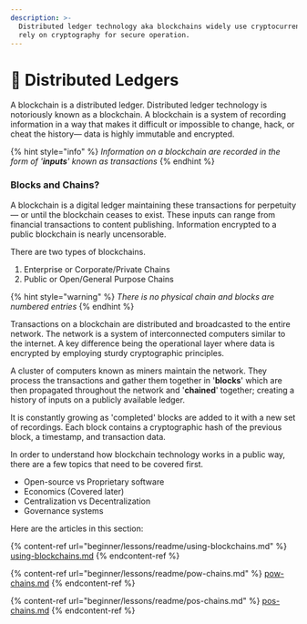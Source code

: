 ```yaml
---
description: >-
  Distributed ledger technology aka blockchains widely use cryptocurrencies and
  rely on cryptography for secure operation.
---
```


# 📡 Distributed Ledgers

A blockchain is a distributed ledger. Distributed ledger technology is notoriously known as a blockchain. A blockchain is a system of recording information in a way that makes it difficult or impossible to change, hack, or cheat the history— data is highly immutable and encrypted.&#x20;

{% hint style="info" %}
_Information on a blockchain are recorded in the form of '**inputs**' known as transactions_
{% endhint %}

### Blocks and Chains?

A blockchain is a digital ledger maintaining these transactions for perpetuity— or until the blockchain ceases to exist. These inputs can range from financial transactions to content publishing. Information encrypted to a public blockchain is nearly uncensorable.

There are two types of blockchains.

1. Enterprise or Corporate/Private Chains
2. Public or Open/General Purpose Chains

{% hint style="warning" %}
_There is no physical chain and blocks are numbered entries_
{% endhint %}

Transactions on a blockchain are distributed and broadcasted to the entire network. The network is a system of interconnected computers similar to the internet. A key difference being the operational layer where data is encrypted by employing sturdy cryptographic principles.&#x20;

A cluster of computers known as miners maintain the network. They process the transactions and gather them together in '**blocks**' which are then propagated throughout the network and '**chained**' together; creating a history of inputs on a publicly available ledger.&#x20;

It is constantly growing as 'completed' blocks are added to it with a new set of recordings. Each block contains a cryptographic hash of the previous block, a timestamp, and transaction data.

In order to understand how blockchain technology works in a public way, there are a few topics that need to be covered first.

* Open-source vs Proprietary software
* Economics (Covered later)
* Centralization vs Decentralization
* Governance systems

Here are the articles in this section:

{% content-ref url="beginner/lessons/readme/using-blockchains.md" %}
[using-blockchains.md](beginner/lessons/readme/using-blockchains.md)
{% endcontent-ref %}

{% content-ref url="beginner/lessons/readme/pow-chains.md" %}
[pow-chains.md](beginner/lessons/readme/pow-chains.md)
{% endcontent-ref %}

{% content-ref url="beginner/lessons/readme/pos-chains.md" %}
[pos-chains.md](beginner/lessons/readme/pos-chains.md)
{% endcontent-ref %}
